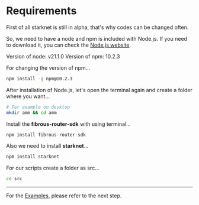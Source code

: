 # Requirements

First of all starknet is still in alpha, that's why codes can be changed often.

So, we need to have a node and npm is included with Node.js.
If you need to download it, you can check the [Node.js website](https://nodejs.org/en/download/current).

Version of node: v21.1.0
Version of npm: 10.2.3

For changing the version of npm...
```bash
npm install -g npm@10.2.3
```

After installation of Node.js, let's open the terminal again and create a folder where you want...
```bash
# For example on desktop
mkdir amm && cd amm
```

Install the **fibrous-router-sdk** with using terminal...

```bash
npm install fibrous-router-sdk
```

Also we need to install **starknet**...
```bash
npm install starknet
```

For our scripts create a folder as src...
```bash
cd src
```

---

For the [Examples](./chapters/2.%Examples.md), please refer to the next step.